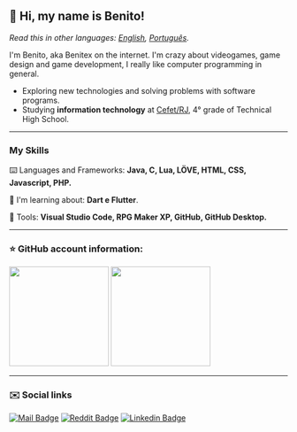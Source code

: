 ## 👋 Hi, my name is <strong>Benito!</strong>

*Read this in other languages: [English](README.eng.md), [Português](README.md).*

I'm Benito, aka Benitex on the internet. I'm crazy about videogames, game design and game development, I really like computer programming in general.

* Exploring new technologies and solving problems with software programs.
* Studying **information technology** at <a href="http://www.cefet-rj.br/">Cefet/RJ</a>, 4° grade of Technical High School.

---

### My Skills

⌨️ Languages and Frameworks: **Java, C, Lua, LÖVE, HTML, CSS, Javascript, PHP.**
 
📖 I'm learning about: **Dart e Flutter**.
 
🔧 Tools: **Visual Studio Code, RPG Maker XP, GitHub, GitHub Desktop.**

---

### ⭐ GitHub account information:

<img height="180em" src="https://github-readme-stats.vercel.app/api?username=Benitex&show_icons=true&layout=compactt"/> <img height="180em" src="https://github-readme-stats.vercel.app/api/top-langs/?username=Benitex&layout=compact&exclude_repo=Pokemon-Burning-Scales,Pokemon-Hunter"/>

---

### ✉️ Social links

[![Mail Badge](https://img.shields.io/badge/Gmail-D14836?style=for-the-badge&logo=gmail&logoColor=white)](mailto:benitoapepe@yahoo.com.br)
[![Reddit Badge](https://img.shields.io/badge/Reddit-FF4500?style=for-the-badge&logo=reddit&logoColor=white)](https://www.reddit.com/user/Benitex_Gamer)
[![Linkedin Badge](https://img.shields.io/badge/LinkedIn-0077B5?style=for-the-badge&logo=linkedin&logoColor=white)](https://www.linkedin.com/in/benito-andr%C3%A9-pepe-08960519a/)
